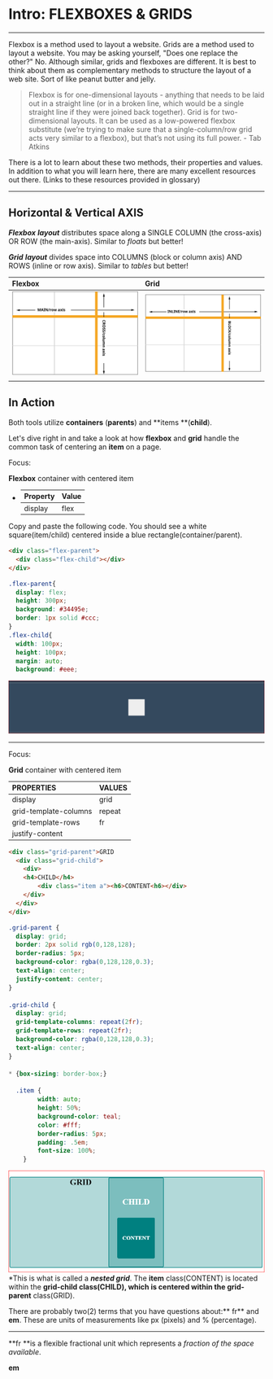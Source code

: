 # Intro: FLEXBOXES & GRIDS

---

Flexbox is a method used to layout a website. Grids are a method used to layout a website. You may be asking yourself, "Does one replace the other?" No. Although similar, grids and flexboxes are different. It is best to think about them as complementary methods to structure the layout of a web site. Sort of like peanut butter and jelly.

> Flexbox is for one-dimensional layouts - anything that needs to be laid out in a straight line \(or in a broken line, which would be a single straight line if they were joined back together\). Grid is for two-dimensional layouts. It can be used as a low-powered flexbox substitute \(we’re trying to make sure that a single-column/row grid acts very similar to a flexbox\), but that’s not using its full power. - Tab Atkins

There is a lot to learn about these two methods, their properties and values.  In addition to what you will learn here, there are many excellent resources out there. \(Links to these resources provided in glossary\)

---

## Horizontal & Vertical AXIS

_**Flexbox** **layout**_ distributes space along a SINGLE COLUMN \(the cross-axis\) OR ROW \(the main-axis\). Similar to _floats_ but better!

_**Grid** **layout**_ divides space into COLUMNS \(block or column axis\) AND ROWS \(inline or row axis\). Similar to _tables_ but better!

| Flexbox | Grid |
| :--- | :--- |
| ![flexbox](./FBassets/Artboard_7.svg) | ![grid](./FBassets/Artboard_8.svg) |
|  |  |

## In Action

Both tools utilize **containers** \(**parents**\) and **items **\(**child**\).

Let's dive right in and take a look at how **flexbox** and **grid** handle the common task of centering an **item** on a page.

Focus:

**Flexbox** container with centered item

* | Property | Value |
  | :--- | :--- |
  | display | flex |

Copy and paste the following code. You should see a white square\(item/child\) centered inside a blue rectangle\(container/parent\).

```html
<div class="flex-parent">
  <div class="flex-child"></div>
</div>
```

```css
.flex-parent{
  display: flex;
  height: 300px;
  background: #34495e;
  border: 1px solid #ccc;
}
.flex-child{
  width: 100px;
  height: 100px;
  margin: auto;
  background: #eee;
```

![parent/child\(flexbox\)](./FBassets/FB_center.PNG)

---

Focus:

**Grid** container with centered item

| PROPERTIES | VALUES |
| :--- | :--- |
| display | grid |
| grid-template-columns | repeat |
| grid-template-rows | fr |
| justify-content |  |

```html
<div class="grid-parent">GRID
  <div class="grid-child">
    <div>
    <h4>CHILD</h4>
        <div class="item a"><h6>CONTENT<h6></div>
    </div>
  </div>
</div>
```

```css
.grid-parent {
  display: grid;
  border: 2px solid rgb(0,128,128);
  border-radius: 5px;
  background-color: rgba(0,128,128,0.3);
  text-align: center;
  justify-content: center;
}

.grid-child {
  display: grid;
  grid-template-columns: repeat(2fr);
  grid-template-rows: repeat(2fr);
  background-color: rgba(0,128,128,0.3);
  text-align: center;
}

* {box-sizing: border-box;}

  .item {
        width: auto;
        height: 50%;
        background-color: teal;
        color: #fff;
        border-radius: 5px;
        padding: .5em;
        font-size: 100%;
    }
```

![parent/child/content\(grid\)](./FBassets/centered_grid.PNG)\*This is what is called a _**nested grid**_.  The **item** class\(CONTENT\) is located within the **grid-child **class\(CHILD\), which is centered within the** grid-parent** class\(GRID\).

There are probably two\(2\) terms that you have questions about:** fr** and **em**.  These are units of measurements like px \(pixels\) and % \(percentage\).  

---

**fr **is a flexible fractional unit which represents a _fraction of the space available_. 

**em**

